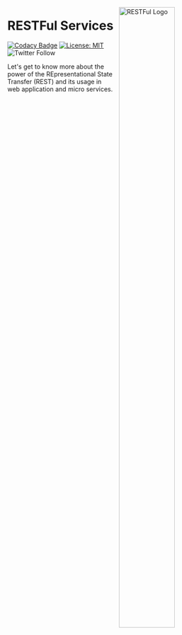 <img src="https://miro.medium.com/max/790/1*uHzooF1EtgcKn9_XiSST4w.png"
     alt="RESTFul Logo"
     style="float: right; margin-left: 10px; width:50%; height:60%" 
     width="40%"
     height="40%"
     align="right"/>

# RESTFul Services

[![Codacy Badge](https://api.codacy.com/project/badge/Grade/848b755c7cf140538f6b097a4b5bbd99)](https://app.codacy.com/app/Vignesh-Durairaj/RESTFul-Samples?utm_source=github.com&utm_medium=referral&utm_content=Vignesh-Durairaj/RESTFul-Samples&utm_campaign=Badge_Grade_Dashboard)
[![License: MIT](https://img.shields.io/badge/License-MIT-blue.svg)](https://opensource.org/licenses/MIT) ![Twitter Follow](https://img.shields.io/twitter/follow/vigneshdurairaj.svg?style=social)

Let's get to know more about the power of the REpresentational State Transfer (REST) and its usage in web application and micro services.
